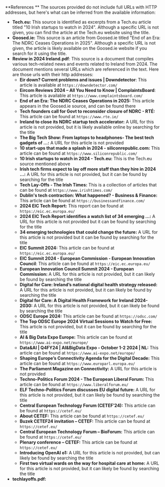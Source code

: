 
**References
**
The sources provided do not include full URLs with HTTP addresses, but here's what can be inferred from the available information:

*   **Tech.eu:** This source is identified as excerpts from a Tech.eu article titled "10 Irish startups to watch in 2024". Although a specific URL is not given, you can find the article at the Tech.eu website using the title.
*   **Goosed.ie:** This source is an article from Goosed.ie titled "End of an Era: The NDRC Ceases Operations in 2025". Although a specific URL is not given, the article is likely available on the Goosed.ie website if you search for it using the title.
*   **Review in 2024 Ireland.pdf**: This source is a document that compiles various tech-related news and events related to Ireland from 2024. The document mentions several URLs which are referenced in the text.  Here are those urls with their http addresses:
    *   **Eir down? Current problems and issues | Downdetector**: This article is available at `https://downdetector.com/`
    *  **Eircom Reviews 2024 – All You Need to Know | ComplaintsBoard**: This article is available at `https://www.complaintsboard.com/`
    *   **End of an Era: The NDRC Ceases Operations in 2025:** This article appears in the Goosed.ie source, and can be found there
    *   **Tech founders call for Govt to reconsider closure of NDRC - RTÉ:** This article can be found at `https://www.rte.ie/`
    *   **Ireland to close its NDRC startup tech accelerator:** A URL for this article is not provided, but it is likely available online by searching for the title
    *   **The Big Tech Show: From laptops to headphones- The best tech gadgets of ...:** A URL for this article is not provided
    *  **10 start-ups that made a splash in 2024 - siliconrepublic.com:** This article can be found at `https://www.siliconrepublic.com/`
    *  **10 Irish startups to watch in 2024 - Tech.eu:** This is the Tech.eu source mentioned above
    *   **Irish tech firms expect to lay off more staff than they hire in 2024 ...:** A URL for this article is not provided, but it can be found by searching for the title
    *   **Tech Lay-Offs - The Irish Times:** This is a collection of articles that can be found at `https://www.irishtimes.com/`
    *   **Dublin's tech contraction: What happened? - Business & Finance:** This article can be found at `https://businessandfinance.com/`
    * **2024 EIC Tech Report:** This report can be found at `https://eic.ec.europa.eu/`
    *   **2024 EIC Tech Report identifies a watch list of 34 emerging ...:** A URL for this article is not provided but it can be found by searching for the title
    *  **34 emerging technologies that could change the future:** A URL for this article is not provided but it can be found by searching for the title
    *   **EIC Summit 2024:** This article can be found at `https://eic.ec.europa.eu/`
    * **EIC Summit 2024 - European Commission - European Innovation Council**: This article can be found at `https://eic.ec.europa.eu/`
    *  **European Innovation Council Summit 2024 - European Commission:** A URL for this article is not provided, but it can likely be found by searching the title
    * **Digital for Care: Ireland’s national digital health strategy released:** A URL for this article is not provided, but it can likely be found by searching the title
    *   **Digital for Care: A Digital Health Framework for Ireland 2024-2030:** A URL for this article is not provided, but it can likely be found by searching the title
    *  **ODSC Europe 2024:** This article can be found at `https://odsc.com/`
     *  **The Top ODSC Europe 2024 Virtual Sessions to Watch for Free:** This article is not provided, but it can be found by searching for the title
    *   **AI & Big Data Expo Europe:** This article can be found at `https://www.ai-expo.net/europe/`
    * **Data&AI | Q4FY24 | AI&BigData Expo - October 1-2 2024 | NL:** This article can be found at `https://www.ai-expo.net/europe/`
    *  **Shaping Europe’s Connectivity Agenda for the Digital Decade:** This article can be found at `https://www.europarl.europa.eu/`
    *   **The Parliament Magazine on Connectivity:** A URL for this article is not provided
    *  **Techno-Politics Forum 2024 - The European Liberal Forum:** This article can be found at `https://www.liberalforum.eu/`
    *  **ELF Techno-Politics Forum discusses EU digital future:** A URL for this article is not provided, but it can likely be found by searching the title
    *  **Central European Technology Forum (CETEF’24):** This article can be found at `https://cetef.eu/`
    * **About CETEF:** This article can be found at `https://cetef.eu/`
    *  **Buzek CETEF24 invitation – CETEF:** This article can be found at `https://cetef.eu/`
    *  **Central European Technology Forum – BioForum:** This article can be found at `https://cetef.eu/`
    *  **Plenary conference – CETEF:** This article can be found at `https://cetef.eu/`
    *  **Introducing OpenAI o1:** A URL for this article is not provided, but can likely be found by searching the title
    *  **First two virtual wards on the way for hospital care at home:** A URL for this article is not provided, but it can likely be found by searching the title
*   **techlayoffs.pdf:** 
